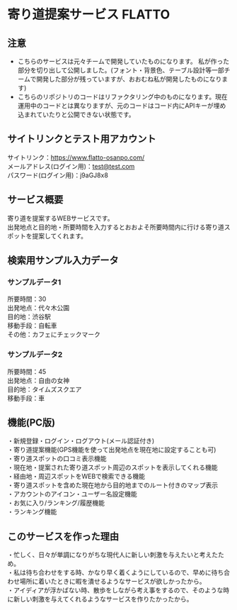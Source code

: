 # 寄り道提案サービス FLATTO
## 注意
* こちらのサービスは元々チームで開発していたものになります。
私が作った部分を切り出して公開しました。(フォント・背景色、テーブル設計等一部チームで開発した部分が残っていますが、おおむね私が開発したものになります)
* こちらのリポジトリのコードはリファクタリング中のものになります。現在運用中のコードとは異なりますが、元のコードはコード内にAPIキーが埋め込まれていたりと公開できない状態です。

## サイトリンクとテスト用アカウント
サイトリンク：https://www.flatto-osanpo.com/<br>
メールアドレス(ログイン用)：test@test.com<br>
パスワード(ログイン用)：j9aGJ8x8<br>

## サービス概要
寄り道を提案するWEBサービスです。<br>
出発地点と目的地・所要時間を入力するとおおよそ所要時間内に行ける寄り道スポットを提案してくれます。<br>


## 検索用サンプル入力データ
### サンプルデータ1
所要時間：30<br>
出発地点：代々木公園<br>
目的地：渋谷駅<br>
移動手段：自転車<br>
その他：カフェにチェックマーク<br>

### サンプルデータ2<br>
所要時間：45<br>
出発地点：自由の女神<br>
目的地：タイムズスクエア<br>
移動手段：車<br>



## 機能(PC版)
・新規登録・ログイン・ログアウト(メール認証付き)<br>
・寄り道提案機能(GPS機能を使って出発地点を現在地に設定することも可)<br>
・寄り道スポットの口コミ表示機能<br>
・現在地・提案された寄り道スポット周辺のスポットを表示してくれる機能<br>
・経由地・周辺スポットをWEBで検索できる機能<br>
・寄り道スポットを含めた現在地から目的地までのルート付きのマップ表示<br>
・アカウントのアイコン・ユーザー名設定機能<br>
・お気に入り/ランキング/履歴機能<br>
・ランキング機能<br>


## このサービスを作った理由
・忙しく、日々が単調になりがちな現代人に新しい刺激を与えたいと考えたため。<br>
・私は待ち合わせをする時、かなり早く着くようにしているので、早めに待ち合わせ場所に着いたときに暇を潰せるようなサービスが欲しかったから。<br>
・アイディアが浮かばない時、散歩をしながら考え事をするので、そのような時に新しい刺激を与えてくれるようなサービスを作りたかったから。<br>

